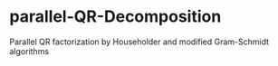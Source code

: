 # parallel-QR-Decomposition
Parallel QR factorization by Householder and modified Gram-Schmidt algorithms
